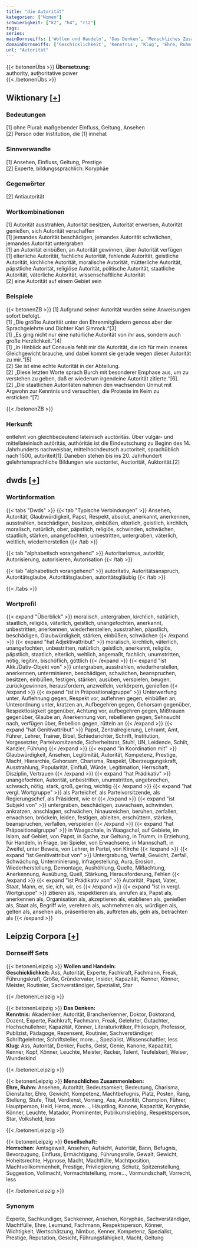 ```yaml
---
title: "die Autorität"
kategorien: ["Nomen"]
schwierigkeit: ["k2", "h4", "r12"]
tags:
series:
mainDornseiffs: ['Wollen und Handeln', 'Das Denken', 'Menschliches Zusammenleben', 'Gesellschaft']
domainDornseiffs: ['Geschicklichkeit', 'Kenntnis', 'Klug', 'Ehre, Ruhm', 'Herrschen']
url: "Autorität"
---
```


{{< betonenÜbs >}}
**Übersetzung:**  
authority, authoritative power  
{{< /betonenÜbs >}}

## Wiktionary [[+](https://de.wiktionary.org/wiki/Autorität)]

### Bedeutungen
[1] ohne Plural: maßgebender Einfluss, Geltung, Ansehen  
[2] Person oder Institution, die [1] innehat  

### Sinnverwandte
[1] Ansehen, Einfluss, Geltung, Prestige  
[2] Experte, bildungssprachlich: Koryphäe  

### Gegenwörter
[2] Antiautorität  

### Wortkombinationen
[1] Autorität ausstrahlen, Autorität besitzen, Autorität erwerben, Autorität genießen, sich Autorität verschaffen  
[1] jemandes Autorität beschädigen, jemandes Autorität schwächen, jemandes Autorität untergraben  
[1] an Autorität einbüßen, an Autorität gewinnen, über Autorität verfügen  
[1] elterliche Autorität, fachliche Autorität, fehlende Autorität, geistliche Autorität, kirchliche Autorität, moralische Autorität, mütterliche Autorität, päpstliche Autorität, religiöse Autorität, politische Autorität, staatliche Autorität, väterliche Autorität, wissenschaftliche Autorität  
[2] eine Autorität auf einem Gebiet sein  

### Beispiele
{{< betonenZB >}}
[1] Aufgrund seiner Autorität wurden seine Anweisungen sofort befolgt.  
[1] „Die größte Autorität unter den Ehrenmitgliedern genoss aber der Sprachgelehrte und Dichter Karl Simrock.“[3]  
[1] „Es ging nicht nur eine natürliche Autorität von ihr aus, sondern auch große Herzlichkeit.“[4]  
[1] „In Hinblick auf Consuela fehlt mir die Autorität, die ich für mein inneres Gleichgewicht brauche, und dabei kommt sie gerade wegen dieser Autorität zu mir.“[5]  
[2] Sie ist eine echte Autorität in der Abteilung.  
[2] „Diese letzten Worte sprach Burch mit besonderer Emphase aus, um zu verstehen zu geben, daß er wiederum irgendeine Autorität zitierte.“[6].  
[2] „Die staatlichen Autoritäten nahmen den wachsenden Unmut mit Argwohn zur Kenntnis und versuchten, die Proteste im Keim zu ersticken.“[7]  

{{< /betonenZB >}}
### Herkunft
entlehnt von gleichbedeutend lateinisch auctōritās. Über vulgär- und mittellateinisch autōritās, authōritās ist die Eindeutschung zu Beginn des 14. Jahrhunderts nachweisbar, mittelhochdeutsch auctoriteit, sprachüblich nach 1500, autoriteit[1]. Daneben stehen bis ins 20. Jahrhundert gelehrtensprachliche Bildungen wie auctoritet, Auctorität, Auktorität.[2]  



## dwds [[+](https://www.dwds.de/wb/Autorität)]

### Wortinformation
{{< tabs "Dwds" >}}
{{< tab "Typische Verbindungen" >}}
Ansehen, Autorität, Glaubwürdigkeit, Papst, Respekt, absolut, anerkannt, anerkennen, ausstrahlen, beschädigen, besitzen, einbüßen, elterlich, geistlich, kirchlich, moralisch, natürlich, ober, päpstlich, religiös, schwinden, schwächen, staatlich, stärken, unangefochten, unbestritten, untergraben, väterlich, weltlich, wiederherstellen
{{< /tab >}}

{{< tab "alphabetisch vorangehend" >}}
Autoritarismus, autoritär, Autorisierung, autorisieren, Autorisation
{{< /tab >}}

{{< tab "alphabetisch vorangehend" >}}
autoritativ, Autoritätsanspruch, Autoritätsglaube, Autoritätsglauben, autoritätsgläubig
{{< /tab >}}

{{< /tabs >}}

### Wortprofil
{{< expand "Überblick" >}} moralisch, untergraben, kirchlich, natürlich, staatlich, religiös, väterlich, geistlich, unangefochten, anerkannt, unbestritten, anerkennen, wiederherstellen, ausstrahlen, päpstlich, beschädigen, Glaubwürdigkeit, stärken, einbüßen, schwächen {{< /expand >}}
{{< expand "hat Adjektivattribut" >}} moralisch, kirchlich, väterlich, unangefochten, unbestritten, natürlich, geistlich, anerkannt, religiös, päpstlich, staatlich, elterlich, weltlich, angemaßt, fachlich, unumstritten, nötig, legitim, bischöflich, göttlich {{< /expand >}}
{{< expand "ist Akk./Dativ-Objekt von" >}} untergraben, ausstrahlen, wiederherstellen, anerkennen, unterminieren, beschädigen, schwächen, beanspruchen, besitzen, einbüßen, festigen, stärken, ausüben, verspielen, beugen, zurückgewinnen, herausfordern, anzweifeln, verkörpern, genießen {{< /expand >}}
{{< expand "ist in Präpositionalgruppe" >}} Unterwerfung unter, Auflehnung gegen, Respekt vor, auflehnen gegen, einbüßen an, Unterordnung unter, kratzen an, Aufbegehren gegen, Gehorsam gegenüber, Respektlosigkeit gegenüber, Achtung vor, aufbegehren gegen, Mißtrauen gegenüber, Glaube an, Anerkennung von, rebellieren gegen, Sehnsucht nach, verfügen über, Rebellion gegen, rütteln an {{< /expand >}}
{{< expand "hat Genitivattribut" >}} Papst, Zentralregierung, Lehramt, Amt, Führer, Lehrer, Trainer, Bibel, Schiedsrichter, Schrift, Institution, Vorgesetzter, Parteivorsitzende, Sicherheitsrat, Stuhl, UN, Leidende, Schiit, Kanzler, Führung {{< /expand >}}
{{< expand "in Koordination mit" >}} Glaubwürdigkeit, Ansehen, Legitimität, Autorität, Kompetenz, Prestige, Macht, Hierarchie, Gehorsam, Charisma, Respekt, Überzeugungskraft, Ausstrahlung, Popularität, Einfluß, Würde, Legitimation, Herrschaft, Disziplin, Vertrauen {{< /expand >}}
{{< expand "hat Prädikativ" >}} unangefochten, Autorität, unbestritten, unumstritten, ungebrochen, schwach, nötig, stark, groß, gering, wichtig {{< /expand >}}
{{< expand "hat vergl. Wortgruppe" >}} als Parteichef, als Parteivorsitzende, als Regierungschef, als Präsident, wie er {{< /expand >}}
{{< expand "ist Subjekt von" >}} untergraben, beschädigen, zuwachsen, schwinden, ankratzen, anschlagen, schwächen, hinausreichen, beruhen, zerfallen, erwachsen, bröckeln, leiden, festigen, ableiten, erschüttern, stärken, beanspruchen, verfallen, verspielen {{< /expand >}}
{{< expand "hat Präpositionalgruppe" >}} in Waagschale, in Waagschal, auf Gebiete, im Islam, auf Gebiet, von Papst, in Sache, zur Geltung, in Trumm, in Erziehung, für Handeln, in Frage, bei Spieler, von Erwachsene, in Mannschaft, in Zweifel, unter Beweis, von Lehrer, in Partei, von Kirche {{< /expand >}}
{{< expand "ist Genitivattribut von" >}} Untergrabung, Verfall, Gewicht, Zerfall, Schwächung, Unterminierung, Infragestellung, Aura, Erosion, Wiederherstellung, Demontage, Aushöhlung, Quelle, Mißachtung, Anerkennung, Ausübung, Quell, Stärkung, Herausforderung, Fehlen {{< /expand >}}
{{< expand "ist Prädikativ von" >}} Autorität, Papst, Vater, Staat, Mann, er, sie, ich, wir, es {{< /expand >}}
{{< expand "ist in vergl. Wortgruppe" >}} zitieren als, respektieren als, anrufen als, Papst als, anerkennen als, Organisation als, akzeptieren als, etablieren als, genießen als, Staat als, Begriff wie, verehren als, wahrnehmen als, würdigen als, gelten als, ansehen als, präsentieren als, auftreten als, geln als, betrachten als {{< /expand >}}

## Leipzig Corpora [[+](https://corpora.uni-leipzig.de/en/res?word=Autorität&corpusId=deu_newscrawl-public_2018)]

### Dornseiff Sets
{{< betonenLeipzig >}}
**Wollen und Handeln:**  
**Geschicklichkeit:** Ass, Autorität, Experte, Fachkraft, Fachmann, Freak, Führungskraft, Größe, Gründervater, Insider, Kapazität, Kenner, Könner, Meister, Routinier, Sachverständiger, Spezialist, Star  

{{< /betonenLeipzig >}}


{{< betonenLeipzig >}}
**Das Denken:**  
**Kenntnis:** Akademiker, Autorität, Branchenkenner, Doktor, Doktorand, Dozent, Experte, Fachkraft, Fachmann, Freak, Gelehrter, Gutachter, Hochschullehrer, Kapazität, Könner, Literaturkritiker, Philosoph, Professor, Publizist, Pädagoge, Rezensent, Routinier, Sachverständiger, Schriftgelehrter, Schriftsteller, more..., Spezialist, Wissenschaftler, less  
**Klug:** Ass, Autorität, Denker, Fuchs, Geist, Genie, Kanone, Kapazität, Kenner, Kopf, Könner, Leuchte, Meister, Racker, Talent, Teufelskerl, Weiser, Wunderkind  

{{< /betonenLeipzig >}}


{{< betonenLeipzig >}}
**Menschliches Zusammenleben:**  
**Ehre, Ruhm:** Ansehen, Autorität, Bedeutsamkeit, Bedeutung, Charisma, Dienstalter, Ehre, Gewicht, Kompetenz, Machtbefugnis, Platz, Posten, Rang, Stellung, Stufe, Titel, Verdienst, Vorrang, Ass, Autorität, Champion, Führer, Hauptperson, Held, Heros, more..., Häuptling, Kanone, Kapazität, Koryphäe, Könner, Leuchte, Matador, Prominenter, Publikumsliebling, Respektsperson, Star, Volksheld, less  

{{< /betonenLeipzig >}}


{{< betonenLeipzig >}}
**Gesellschaft:**  
**Herrschen:** Amtsgewalt, Ansehen, Aufsicht, Autorität, Bann, Befugnis, Bevorzugung, Einfluss, Ermächtigung, Führungsrolle, Gewalt, Gewicht, Hoheitsrechte, Hypnose, Macht, Machtfülle, Machtposition, Machtvollkommenheit, Prestige, Privilegierung, Schutz, Spitzenstellung, Suggestion, Vollmacht, Vormachtstellung, more..., Vormundschaft, Vorrecht, less  

{{< /betonenLeipzig >}}

### Synonym
Experte, Sachkundiger, Sachkenner, Ansehen, Koryphäe, Sachverständiger, Machtfülle, Ehre, Leumund, Fachmann, Respektsperson, Könner, Wichtigkeit, Wertschätzung, Nimbus, Kenner, Kompetenz, Spezialist, Prestige, Reputation, Gesicht, Führungsfähigkeit, Macht, Geltung

